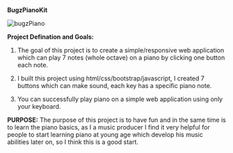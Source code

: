 **BugzPianoKit**

![bugzPiano](https://user-images.githubusercontent.com/56269124/191904002-2f943532-621d-4fd7-a14f-9fbcc6857b57.png)

**Project Defination and Goals:**

1) The goal of this project is to create a simple/responsive web application which can play 7 notes (whole octave) on a piano by clicking one button each note.

2) I built this project using html/css/bootstrap/javascript, I created 7 buttons which can make sound, each key has a specific piano note.

3) You can successfully play piano on a simple web application using only your keyboard.

**PURPOSE:**
The purpose of this project is to have fun and in the same time is to learn the piano basics, as I a music producer I find it very helpful for people to start learning piano at young age which develop his music abilities later on, so I think this is a good start.

